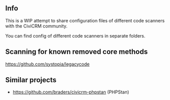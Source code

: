 ## Info

This is a WIP attempt to share configuration files of different code scanners with the CiviCRM community.

You can find config of different code scanners in separate folders.


## Scanning for known removed core methods

https://github.com/systopia/legacycode


## Similar projects
- https://github.com/braders/civicrm-phpstan (PHPStan)
